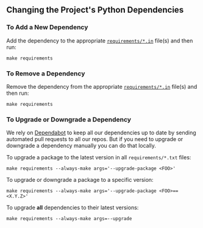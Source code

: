 Changing the Project's Python Dependencies
------------------------------------------

### To Add a New Dependency

Add the dependency to the appropriate [`requirements/*.in`](requirements/)
file(s) and then run:

```terminal
make requirements
```

### To Remove a Dependency

Remove the dependency from the appropriate [`requirements/*.in`](requirements)
file(s) and then run:

```terminal
make requirements
```

### To Upgrade or Downgrade a Dependency

We rely on [Dependabot](https://github.com/dependabot) to keep all our
dependencies up to date by sending automated pull requests to all our repos.
But if you need to upgrade or downgrade a dependency manually you can do that
locally.

To upgrade a package to the latest version in all `requirements/*.txt` files:

```terminal
make requirements --always-make args='--upgrade-package <FOO>'
```

To upgrade or downgrade a package to a specific version:

```terminal
make requirements --always-make args='--upgrade-package <FOO>==<X.Y.Z>'
```

To upgrade **all** dependencies to their latest versions:

```terminal
make requirements --always-make args=--upgrade
```
